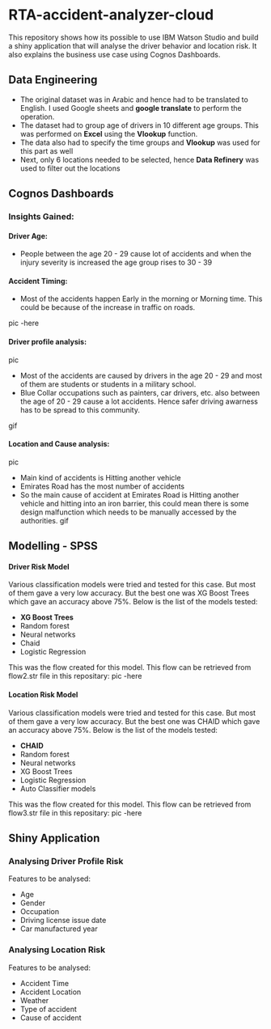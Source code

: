 # RTA-accident-analyzer-cloud
This repository shows how its possible to use IBM Watson Studio and build a shiny application that will analyse the driver behavior and location risk. It also explains the business use case using Cognos Dashboards. 

## Data Engineering 
- The original dataset was in Arabic and hence had to be translated to English. I used Google sheets and <b>google translate</b> to perform the operation. 
- The dataset had to group age of drivers in 10 different age groups. This was performed on <b>Excel</b> using the <b>Vlookup</b> function. 
- The data also had to specify the time groups and <b>Vlookup</b> was used for this part as well 
- Next, only 6 locations needed to be selected, hence <b>Data Refinery</b> was used to filter out the locations

## Cognos Dashboards 
### Insights Gained: 
#### Driver Age: 
- People between the age 20 - 29 cause lot of accidents and when the injury severity is increased the age group rises to 30 - 39 
<pic> 
  
#### Accident Timing: 
- Most of the accidents happen Early in the morning or Morning time. This could be because of the increase in traffic on roads. 

pic -here
  
#### Driver profile analysis: 
pic 
- Most of the accidents are caused by drivers in the age 20 - 29 and most of them are students or students in a military school. 
- Blue Collar occupations such as painters, car drivers, etc. also between the age of 20 - 29 cause a lot accidents. Hence safer driving awarness has to be spread to this community. 

 gif

#### Location and Cause analysis: 
pic
- Main kind of accidents is Hitting another vehicle 
- Emirates Road has the most number of accidents 
- So the main cause of accident at Emirates Road is Hitting another vehicle and hitting into an iron barrier, this could mean there is some design malfunction which needs to be manually accessed by the authorities.
 gif

## Modelling - SPSS 

#### Driver Risk Model 
Various classification models were tried and tested for this case. But most of them gave a very low accuracy. But the best one was XG Boost Trees which gave an accuracy above 75%. Below is the list of the models tested: 
- <b>XG Boost Trees</b>
- Random forest 
- Neural networks
- Chaid
- Logistic Regression 
  
 This was the flow created for this model. This flow can be retrieved from flow2.str file in this repositary: 
 pic -here


#### Location Risk Model 
Various classification models were tried and tested for this case. But most of them gave a very low accuracy. But the best one was CHAID which gave an accuracy above 75%. Below is the list of the models tested: 
- <b>CHAID</b>
- Random forest 
- Neural networks
- XG Boost Trees
- Logistic Regression 
- Auto Classifier models
  
 This was the flow created for this model. This flow can be retrieved from flow3.str file in this repositary: 
 pic -here


## Shiny Application 

### Analysing Driver Profile Risk 
Features to be analysed: 
- Age 
- Gender
- Occupation
- Driving license issue date
- Car manufactured year

### Analysing Location Risk
Features to be analysed: 
- Accident Time
- Accident Location 
- Weather
- Type of accident
- Cause of accident
